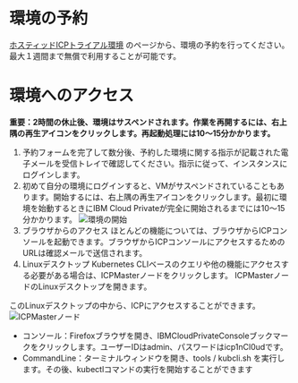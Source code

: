 # 環境の予約
[ホスティッドICPトライアル環境](https://www.ibm.com/cloud/garage/tutorials/ibm-cloud-private-trial/ibm-cloud-private-hosted-trial)
のページから、環境の予約を行ってください。
最大１週間まで無償で利用することが可能です。

# 環境へのアクセス
**重要：2時間の休止後、環境はサスペンドされます。作業を再開するには、右上隅の再生アイコンをクリックします。再起動処理には10〜15分かかります。**

1. 予約フォームを完了して数分後、予約した環境に関する指示が記載された電子メールを受信トレイで確認してください。指示に従って、インスタンスにログインします。
1. 初めて自分の環境にログインすると、VMがサスペンドされていることもあります。開始するには、右上隅の再生アイコンをクリックします。最初に環境を始動するときにIBM Cloud Privateが完全に開始されるまでには10〜15分かかります。
![環境の開始](https://ibm-dte.mybluemix.net/images/tutorials/cloud-private-trial/startenv.png)
1. ブラウザからのアクセス
ほとんどの機能については、ブラウザからICPコンソールを起動できます。ブラウザからICPコンソールにアクセスするためのURLは確認メールで送信されます。
1. Linuxデスクトップ
Kubernetes CLIベースのクエリや他の機能にアクセスする必要がある場合は、ICPMasterノードをクリックします。
ICPMasterノードのLinuxデスクトップを開きます。

このLinuxデスクトップの中から、ICPにアクセスすることができます。
  ![ICPMasterノード](https://ibm-dte.mybluemix.net/images/tutorials/cloud-private-trial/icpmaster.png)
- コンソール：Firefoxブラウザを開き、IBMCloudPrivateConsoleブックマークをクリックします。ユーザーIDはadmin、パスワードはicp1nCl0udです。
- CommandLine：ターミナルウィンドウを開き、tools / kubcli.sh <userid> <password>を実行します。その後、kubectlコマンドの実行を開始することができます
